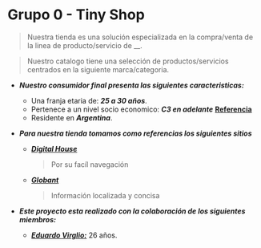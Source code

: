 # Grupo 0 - Tiny Shop

> Nuestra tienda es una solución especializada en la compra/venta de la linea de producto/servicio de __.

> Nuestro catalogo tiene una selección de productos/servicios centrados en la siguiente marca/categoria. 

- **_Nuestro consumidor final presenta las siguientes caracteristicas:_** 
  - Una franja etaria de: **_25 a 30 años_**.
  - Pertenece a un nivel socio economico: **_C3 en adelante_** [**Referencia**](https://cloudfront-us-east-1.images.arcpublishing.com/infobae/CGXHDIXO2ZBBZMRMTD7UQPNN3Q.jpg)
  - Residente en **_Argentina_**.

- **_Para nuestra tienda tomamos como referencias los siguientes sitios_**
  - [**_Digital House_**](https://www.digitalhouse.com/ar)
    > Por su facíl navegación   
  - [**_Globant_**](https://www.globant.com/es/our-work)
    > Información localizada y concisa

- **_Este proyecto esta realizado con la colaboración de los siguientes miembros:_**
  - [**_Eduardo Virglio:_**](https://github.com/digitalhedu) 26 años.
